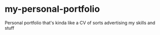 # my-personal-portfolio
Personal portfolio that's kinda like a CV of sorts advertising my skills and stuff
